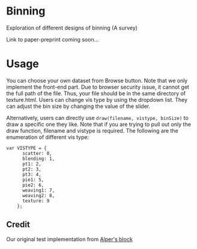 # Binning
Exploration of different designs of binning (A survey)

Link to paper-preprint coming soon...

# Usage
You can choose your own dataset  from Browse button. 
Note that we only implement the front-end part. 
Due to browser security issue, it cannot get the full path of the file.
Thus, your file should be in the same directory of texture.html.
Users can change vis type by using the dropdown list.
They can adjust the bin size by changing the value of the slider.

Alternatively, users can directly use ```draw(filename, vistype, binSize)``` to draw a specific one they like.
Note that if you are trying to pull out only the draw function, filename and vistype is required.
The following are the enumeration of different vis type:
```
var VISTYPE = {
	  scatter: 0,
	  blending: 1,
	  pt1: 2,
	  pt2: 3,
	  pt3: 4,
	  pie1: 5,
	  pie2: 6,
	  weaving1: 7,
	  weaving2: 8,
	  texture: 9
	};
```

## Credit
Our original test implementation from [Alper's block](http://bl.ocks.org/yelper/307b1cef7ef792722d4cbde61099a265)
